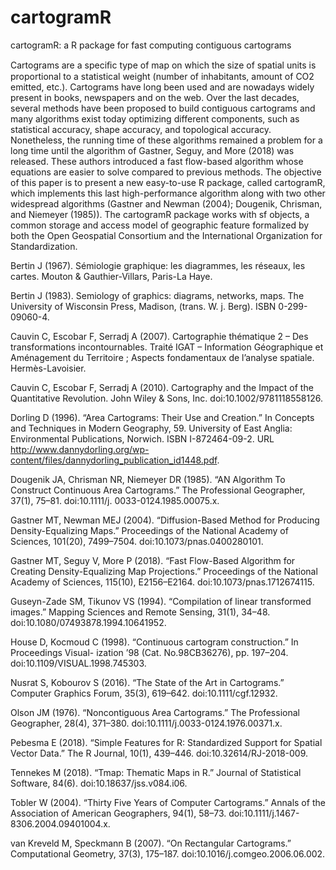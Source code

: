 # cartogramR
cartogramR: a R package for fast computing contiguous cartograms


Cartograms are a speciﬁc type of map on which the size of spatial units is proportional to a statistical weight (number of inhabitants, amount of CO2 emitted, etc.). Cartograms have long been used and are nowadays widely present in books, newspapers and on the web. Over the last decades, several methods have been proposed to build contiguous cartograms and many algorithms exist today optimizing different components, such as statistical accuracy, shape accuracy, and topological accuracy. Nonetheless, the running time of these algorithms remained a problem for a long time until the algorithm of Gastner, Seguy, and More (2018) was released. These authors introduced a fast flow-based algorithm whose equations are easier to solve compared to previous methods. The objective of this paper is to present a new easy-to-use R package, called cartogramR, which implements this last high-performance algorithm along with two other widespread algorithms (Gastner and Newman (2004); Dougenik, Chrisman, and Niemeyer (1985)). The cartogramR package works with sf objects, a common storage and access model of geographic feature formalized by both the Open Geospatial Consortium and the International Organization for Standardization. 


Bertin J (1967). Sémiologie graphique: les diagrammes, les réseaux, les cartes. Mouton & Gauthier-Villars, Paris-La Haye.

Bertin J (1983). Semiology of graphics: diagrams, networks, maps. The University of Wisconsin Press, Madison, (trans. W. j. Berg). ISBN 0-299-09060-4.

Cauvin C, Escobar F, Serradj A (2007). Cartographie thématique 2 – Des transformations incontournables. Traité IGAT  – Information Géographique et Aménagement du Territoire ; Aspects fondamentaux de l’analyse spatiale. Hermès-Lavoisier.

Cauvin C, Escobar F, Serradj A (2010).  Cartography and the Impact of the Quantitative Revolution. John Wiley & Sons, Inc. doi:10.1002/9781118558126.

Dorling D (1996).  “Area Cartograms: Their  Use and Creation.”   In Concepts and Techniques in Modern Geography, 59. University of East Anglia: Environmental Publications, Norwich. ISBN I-872464-09-2. URL http://www.dannydorling.org/wp-content/files/dannydorling_publication_id1448.pdf.

Dougenik JA, Chrisman NR, Niemeyer DR (1985). “AN  Algorithm  To Construct Continuous Area Cartograms.”   The Professional Geographer, 37(1), 75–81. doi:10.1111/j.
0033-0124.1985.00075.x.

Gastner MT,  Newman MEJ  (2004).   “Diffusion-Based Method  for  Producing Density-Equalizing Maps.”  Proceedings of the National Academy of Sciences, 101(20), 7499–7504. doi:10.1073/pnas.0400280101.

Gastner MT,  Seguy V, More P (2018). “Fast Flow-Based Algorithm  for Creating Density-Equalizing Map Projections.”  Proceedings of the National Academy of Sciences, 115(10), E2156–E2164. doi:10.1073/pnas.1712674115.

Guseyn-Zade SM, Tikunov VS (1994). “Compilation of linear transformed images.” Mapping Sciences and Remote Sensing, 31(1), 34–48. doi:10.1080/07493878.1994.10641952.

House D, Kocmoud C (1998). “Continuous cartogram construction.”  In Proceedings Visual- ization ’98 (Cat. No.98CB36276), pp. 197–204. doi:10.1109/VISUAL.1998.745303.

Nusrat S, Kobourov S (2016). “The State of the Art  in Cartograms.”  Computer Graphics Forum, 35(3), 619–642. doi:10.1111/cgf.12932.

Olson JM (1976). “Noncontiguous Area Cartograms.”  The Professional Geographer, 28(4), 371–380. doi:10.1111/j.0033-0124.1976.00371.x.

Pebesma E (2018). “Simple Features for R: Standardized Support for Spatial Vector Data.” The R Journal, 10(1), 439–446. doi:10.32614/RJ-2018-009.

Tennekes M (2018). “Tmap:  Thematic Maps in R.”  Journal of Statistical Software, 84(6). doi:10.18637/jss.v084.i06.

Tobler W (2004). “Thirty Five Years of Computer Cartograms.”  Annals of the Association of American Geographers, 94(1), 58–73. doi:10.1111/j.1467-8306.2004.09401004.x.

van Kreveld M, Speckmann B (2007). “On Rectangular Cartograms.”  Computational Geometry, 37(3), 175–187. doi:10.1016/j.comgeo.2006.06.002.

